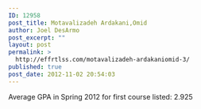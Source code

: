 ```yaml
---
ID: 12958
post_title: Motavalizadeh Ardakani,Omid
author: Joel DesArmo
post_excerpt: ""
layout: post
permalink: >
  http://effrtlss.com/motavalizadeh-ardakaniomid-3/
published: true
post_date: 2012-11-02 20:54:03
---
```

<p>Average GPA in Spring 2012 for first course listed: 2.925</p>